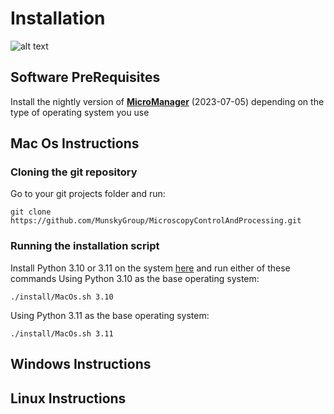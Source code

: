 # Installation

![alt text](https://github.com/MunskyGroup/MicroscopyControlAndProcessingMe/blob/main/docs/files/installationBanner.png)
 
> 
## Software PreRequisites

Install the nightly version of [**MicroManager**](https://micro-manager.org/Micro-Manager_Installation_Notes) (2023-07-05)
depending on the type of operating system you use


## Mac Os Instructions
### Cloning the git repository
Go to your git projects folder and run:
```
git clone https://github.com/MunskyGroup/MicroscopyControlAndProcessing.git
```
### Running the installation script
Install Python 3.10 or 3.11 on the system [here](https://www.python.org/downloads/macos/) and run either of these commands
Using Python 3.10 as the base operating system:
```
./install/MacOs.sh 3.10
```
Using Python 3.11 as the base operating system:
```
./install/MacOs.sh 3.11
```

## Windows Instructions



## Linux Instructions


